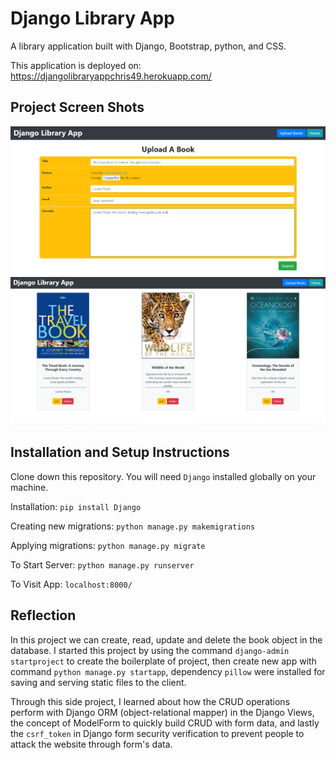# Django Library App

A library application built with Django, Bootstrap, python, and CSS.

This application is deployed on: https://djangolibraryappchris49.herokuapp.com/

## Project Screen Shots
<img src="https://github.com/chrisnumber49/DjangoLibraryApp/blob/master/screen%20shot/demo1.PNG" width="800" > 
<img src="https://github.com/chrisnumber49/DjangoLibraryApp/blob/master/screen%20shot/demo2.PNG" width="800" > 

## Installation and Setup Instructions

Clone down this repository. You will need `Django` installed globally on your machine.  

Installation: `pip install Django`

Creating new migrations: `python manage.py makemigrations`

Applying migrations: `python manage.py migrate`

To Start Server: `python manage.py runserver`  

To Visit App: `localhost:8000/`

## Reflection 

In this project we can create, read, update and delete the book object in the database. I started this project by using the command `django-admin startproject` to create the boilerplate of project, then create new app with command `python manage.py startapp`, dependency `pillow` were installed for saving and serving static files to the client.

Through this side project, I learned about how the CRUD operations perform with Django ORM (object-relational mapper) in the Django Views, the concept of ModelForm to quickly build CRUD with form data, and lastly the `csrf_token` in Django form security verification to prevent people to attack the website through form's data.
